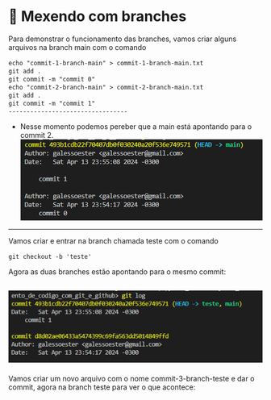 # 🌴 Mexendo com branches

Para demonstrar o funcionamento das branches, vamos criar alguns arquivos na branch main com o comando
```
echo "commit-1-branch-main" > commit-1-branch-main.txt
git add .
git commit -m "commit 0"
echo "commit-2-branch-main" > commit-2-branch-main.txt
git add .
git commit -m "commit 1"
---------------------------------
```
* Nesse momento podemos pereber que a main está apontando para o commit 2.
![imagem branch main apontando para commit 1](image.png)
-------------------------------

Vamos criar e entrar na branch chamada teste com o comando
```
git checkout -b 'teste'
```
Agora as duas branches estão apontando para o mesmo commit:

![imagem branch main e teste apontando para commit 1](image-1.png)
----------------
Vamos criar um novo arquivo com o nome commit-3-branch-teste e dar o commit, agora na branch teste para ver o que acontece: